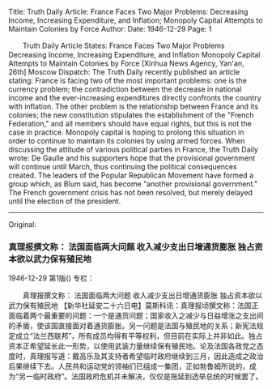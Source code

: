 Title: Truth Daily Article: France Faces Two Major Problems: Decreasing Income, Increasing Expenditure, and Inflation; Monopoly Capital Attempts to Maintain Colonies by Force
Author:
Date: 1946-12-29
Page: 1

　　Truth Daily Article States:
    France Faces Two Major Problems
    Decreasing Income, Increasing Expenditure, and Inflation
    Monopoly Capital Attempts to Maintain Colonies by Force
    [Xinhua News Agency, Yan'an, 26th] Moscow Dispatch: The Truth Daily recently published an article stating: France is facing two of the most important problems: one is the currency problem; the contradiction between the decrease in national income and the ever-increasing expenditures directly confronts the country with inflation. The other problem is the relationship between France and its colonies; the new constitution stipulates the establishment of the "French Federation," and all members should have equal rights, but this is not the case in practice. Monopoly capital is hoping to prolong this situation in order to continue to maintain its colonies by using armed forces. When discussing the attitude of various political parties in France, the Truth Daily wrote: De Gaulle and his supporters hope that the provisional government will continue until March, thus continuing the political consequences created. The leaders of the Popular Republican Movement have formed a group which, as Blum said, has become "another provisional government." The French government crisis has not been resolved, but merely delayed until the election of the president.



<hr /> 

Original: 


### 真理报撰文称：  法国面临两大问题  收入减少支出日增通货膨胀  独占资本欲以武力保有殖民地

1946-12-29
第1版()
专栏：

　　真理报撰文称：
    法国面临两大问题
    收入减少支出日增通货膨胀
    独占资本欲以武力保有殖民地
    【新华社延安二十六日电】莫斯科讯：真理报顷撰文称：法国正面临着两个最重要的问题：一个是通货问题；国家收入之减少与日益增涨之支出间的矛盾，使该国直接面对着通货膨胀。另一问题是法国与殖民地的关系；新宪法规定成立“法兰西联邦”，所有成员均得有平等权利，但目前在实际上并非如此。独占资本正希望延长此一形势，以使用武装力量继续保有殖民地。论及法国各政党之态度时，真理报写道：戴高乐及其支持者希望临时政府继续到三月，因此造成之政治后果继续下去。人民共和运动党的领袖们已组成一集团，正如勃鲁姆所说的，成为“另一临时政府”。法国政府危机并未解决，仅仅是拖延到选举总统的时候罢了。
